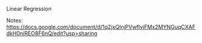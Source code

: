 Linear Regression

Notes: https://docs.google.com/document/d/1q2jxQInjPVwflvjFMx2MYNGuqCXAFdkH0niREO8F6nQ/edit?usp=sharing


